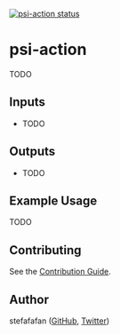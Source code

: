 <a href="https://github.com/stefafafan/psi-action/actions"><img alt="psi-action status" src="https://github.com/stefafafan/psi-action/workflows/build-test/badge.svg"></a>

# psi-action

TODO

## Inputs

- TODO

## Outputs

- TODO

## Example Usage
TODO

## Contributing

See the [Contribution Guide](https://github.com/stefafafan/psi-action/blob/main/CONTRIBUTING.md).

## Author

stefafafan ([GitHub](https://github.com/stefafafan), [Twitter](https://twitter.com/stefafafan))
